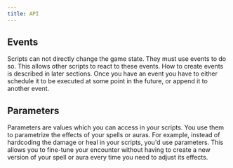 ```yaml
---
title: API
---
```


## Events

Scripts can not directly change the game state. They must use events to do so.
This allows other scripts to react to these events. How to create events is
described in later sections. Once you have an event you have to either
schedule it to be executed at some point in the future, or append it to
another event.


## Parameters

Parameters are values which you can access in your scripts. You use them to
parametrize the effects of your spells or auras. For example, instead of
hardcoding the damage or heal in your scripts, you'd use parameters. This
allows you to fine-tune your encounter without having to create a new version
of your spell or aura every time you need to adjust its effects.
